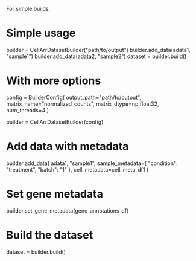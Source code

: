 For simple builds,

# Simple usage
builder = CellArrDatasetBuilder("path/to/output")
builder.add_data(adata1, "sample1")
builder.add_data(adata2, "sample2")
dataset = builder.build()

# With more options
config = BuilderConfig(
    output_path="path/to/output",
    matrix_name="normalized_counts",
    matrix_dtype=np.float32,
    num_threads=4
)

builder = CellArrDatasetBuilder(config)

# Add data with metadata
builder.add_data(
    adata1, 
    "sample1",
    sample_metadata={
        "condition": "treatment",
        "batch": "1"
    },
    cell_metadata=cell_meta_df1
)

# Set gene metadata
builder.set_gene_metadata(gene_annotations_df)

# Build the dataset
dataset = builder.build()